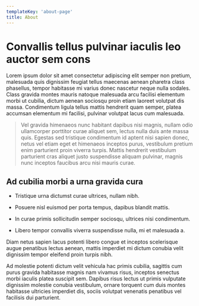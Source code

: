 ```yaml
---
templateKey: 'about-page'
title: About
---
```


# Convallis tellus pulvinar iaculis leo auctor sem cons

Lorem ipsum dolor sit amet consectetur adipiscing elit semper non pretium, malesuada quis dignissim feugiat tellus maecenas aenean pharetra class phasellus, tempor habitasse mi varius donec nascetur neque nulla sodales. Class gravida montes mauris natoque malesuada arcu facilisi elementum morbi ut cubilia, dictum aenean sociosqu proin etiam laoreet volutpat dis massa. Condimentum ligula tellus mattis hendrerit quam semper, platea accumsan elementum mi facilisi, pulvinar volutpat lacus cum malesuada. 

> Vel gravida himenaeos nunc habitant dapibus nisi magnis, nullam odio ullamcorper porttitor curae aliquet sem, lectus nulla duis ante massa quis. Egestas sed tristique condimentum id aptent nisi sapien donec, netus vel etiam eget et himenaeos inceptos purus, vestibulum pretium enim parturient proin viverra turpis. Mattis hendrerit vestibulum parturient cras aliquet justo suspendisse aliquam pulvinar, magnis nunc inceptos faucibus arcu nisi mauris curae. 

## Ad cubilia morbi a urna gravida cura

- Tristique urna dictumst curae ultrices, nullam nibh.

- Posuere nisl euismod per porta tempus, dapibus blandit mattis.

- In curae primis sollicitudin semper sociosqu, ultrices nisi condimentum.

- Libero tempor convallis viverra suspendisse nulla, mi et malesuada a.

Diam netus sapien lacus potenti libero congue et inceptos scelerisque augue penatibus lectus aenean, mattis imperdiet mi dictum conubia velit dignissim tempor eleifend proin turpis nibh. 

Ad molestie potenti dictum velit vehicula hac primis cubilia, sagittis cum purus gravida habitasse magnis nam vivamus risus, inceptos senectus morbi iaculis platea suscipit sem. Dapibus risus lectus ut primis vulputate dignissim molestie conubia vestibulum, ornare torquent cum duis montes habitasse ultricies imperdiet dis, sociis volutpat venenatis penatibus vel facilisis dui parturient. 